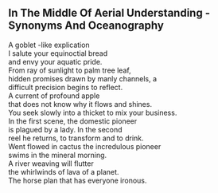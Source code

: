 In The Middle Of Aerial Understanding - Synonyms And Oceanography
-----------------------------------------------------------------
A goblet -like explication  
I salute your equinoctial bread  
and envy your aquatic pride.  
From ray of sunlight to palm tree leaf,  
hidden promises drawn by manly channels, a  
difficult precision begins to reflect.  
A current of profound apple  
that does not know why it flows and shines.  
You seek slowly into a thicket to mix your business.  
In the first scene, the domestic pioneer  
is plagued by a lady. In the second  
reel he returns, to transform and to drink.  
Went flowed in cactus the incredulous pioneer  
swims in the mineral morning.  
A river weaving will flutter  
the whirlwinds of lava of a planet.  
The horse plan that has everyone ironous.  
